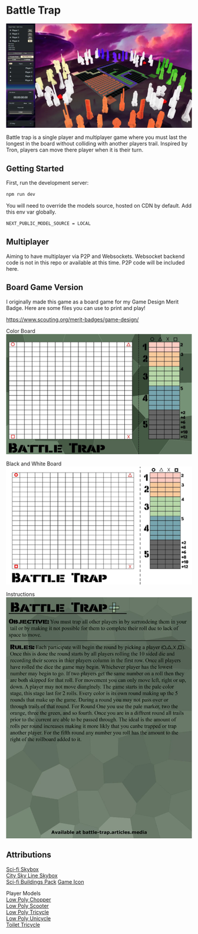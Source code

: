 # Battle Trap

![Game Preview](/public/img/game-preview.webp)

Battle trap is a single player and multiplayer game where you must last the longest in the board without colliding with another players trail. Inspired by Tron, players can move there player when it is their turn. 

## Getting Started

First, run the development server:

```bash
npm run dev
```

You will need to override the models source, hosted on CDN by default. Add this env var globally.

```bash
NEXT_PUBLIC_MODEL_SOURCE = LOCAL
```

## Multiplayer

Aiming to have multiplayer via P2P and Websockets. Websocket backend code is not in this repo or available at this time. P2P code will be included here.

## Board Game Version

I originally made this game as a board game for my Game Design Merit Badge. Here are some files you can use to print and play!

https://www.scouting.org/merit-badges/game-design/

Color Board
![Battle Trap Board](public/img/Board%20Game/board-with-background.webp)

Black and White Board
![Battle Trap Board](public/img/Board%20Game/board-without-background.webp)

Instructions  
![Battle Trap Instructions](public/img/Board%20Game/Instructions.webp)

## Attributions

[Sci-fi Skybox](https://www.fab.com/listings/569774e7-9238-4036-8824-64d85f999916)  
[City Sky Line Skybox](https://sketchfab.com/3d-models/free-stylized-skybox-cityskyline-001-e7f1513513c54f65b1614e838f941a90)  
[Sci-fi Buildings Pack](https://sketchfab.com/3d-models/sci-fi-buildings-pack-low-poly-game-ready-333a430644b34e688aecfdc874f4cbf2)
[Game Icon](https://favpng.com/png_view/blade-runner-art-tron-light-cycles-bicycle-clip-art-png/d8n77PH3)  

Player Models  
[Low Poly Chopper](https://sketchfab.com/3d-models/low-poly-chopper-aec69c979166446eb2c8e1503f570d26)  
[Low Poly Scooter](https://sketchfab.com/supakorn.pim)  
[Low Poly Tricycle](https://sketchfab.com/1-3D.com)  
[Low Poly Unicycle](https://sketchfab.com/BeastSri)  
[Toilet Tricycle](https://sketchfab.com/SebastianScaini)   